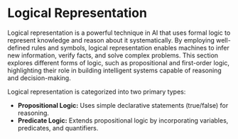 # Logical Representation

Logical representation is a powerful technique in AI that uses formal logic to represent knowledge and reason about it systematically. By employing well-defined rules and symbols, logical representation enables machines to infer new information, verify facts, and solve complex problems. This section explores different forms of logic, such as propositional and first-order logic, highlighting their role in building intelligent systems capable of reasoning and decision-making.

Logical representation is categorized into two primary types:

* **Propositional Logic:** Uses simple declarative statements (true/false) for reasoning.
* **Predicate Logic:** Extends propositional logic by incorporating variables, predicates, and quantifiers.

